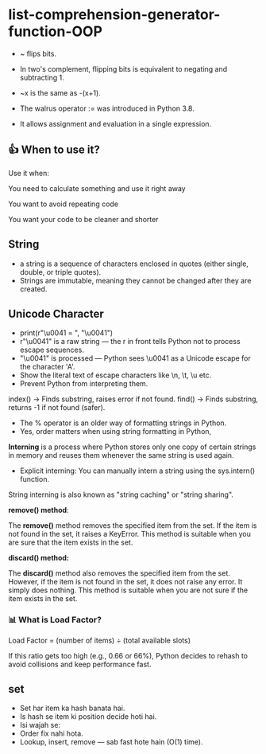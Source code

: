 # list-comprehension-generator-function-OOP
- ~ flips bits.
- In two's complement, flipping bits is equivalent to negating and subtracting 1.
- ~x is the same as -(x+1).

- The walrus operator := was introduced in Python 3.8.

- It allows assignment and evaluation in a single expression.

## 👍 When to use it?
Use it when:

You need to calculate something and use it right away

You want to avoid repeating code

You want your code to be cleaner and shorter

## String
- a string is a sequence of characters enclosed in quotes (either single, double, or triple quotes). 
- Strings are immutable, meaning they cannot be changed after they are created.

## Unicode Character
- print(r"\u0041 = ", "\u0041")
- r"\u0041" is a raw string — the r in front tells Python not to process escape sequences.
- "\u0041" is processed — Python sees \u0041 as a Unicode escape for the character 'A'.
- Show the literal text of escape characters like \n, \t, \u etc.
- Prevent Python from interpreting them.

index() → Finds substring, raises error if not found.
find() → Finds substring, returns -1 if not found (safer).


- The % operator is an older way of formatting strings in Python.
- Yes, order matters when using string formatting in Python,


**Interning** is a process where Python stores only one copy of certain strings in memory and reuses them whenever the same string is used again.
- Explicit interning: You can manually intern a string using the sys.intern() function.


String interning is also known as "string caching" or "string sharing".

**remove() method**:

The **remove()** method removes the specified item from the set.
If the item is not found in the set, it raises a KeyError.
This method is suitable when you are sure that the item exists in the set.

**discard() method:**

The **discard()** method also removes the specified item from the set.
However, if the item is not found in the set, it does not raise any error. It simply does nothing.
This method is suitable when you are not sure if the item exists in the set.

### 📊 What is Load Factor?
Load Factor = (number of items) ÷ (total available slots)

If this ratio gets too high (e.g., 0.66 or 66%), Python decides to rehash to avoid collisions and keep performance fast.


## set 
- Set har item ka hash banata hai.
- Is hash se item ki position decide hoti hai.
- Isi wajah se:
- Order fix nahi hota.
- Lookup, insert, remove — sab fast hote hain (O(1) time).

